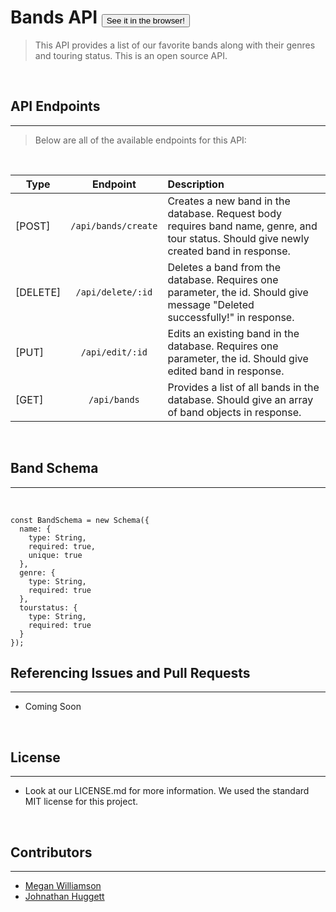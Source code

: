 # Bands API <button name="button" onclick="http://localhost:5000/">See it in the browser!</button>

> This API provides a list of our favorite bands along with their genres and touring status. This is an open source API.

<br>

## API Endpoints

<hr>

> Below are all of the available endpoints for this API:

<br>

| Type     |      Endpoint       | Description                                                                                                                              |
| -------- | :-----------------: | :--------------------------------------------------------------------------------------------------------------------------------------- |
| [POST]   | `/api/bands/create` | Creates a new band in the database. Request body requires band name, genre, and tour status. Should give newly created band in response. |
| [DELETE] |  `/api/delete/:id`  | Deletes a band from the database. Requires one parameter, the id. Should give message "Deleted successfully!" in response.               |
| [PUT]    |   `/api/edit/:id`   | Edits an existing band in the database. Requires one parameter, the id. Should give edited band in response.                             |
| [GET]    |    `/api/bands`     | Provides a list of all bands in the database. Should give an array of band objects in response.                                          |

<br>

## Band Schema

<hr>

<br>

```
const BandSchema = new Schema({
  name: {
    type: String,
    required: true,
    unique: true
  },
  genre: {
    type: String,
    required: true
  },
  tourstatus: {
    type: String,
    required: true
  }
});
```

## Referencing Issues and Pull Requests

<hr>

* Coming Soon

<br>

## License

<hr>

* Look at our LICENSE.md for more information. We used the standard MIT license for this project.

<br>

## Contributors

<hr>

* [Megan Williamson](https://www.github.com/gooseandmegander)
* [Johnathan Huggett](https://www.github.com/JohnathanHuggett)
